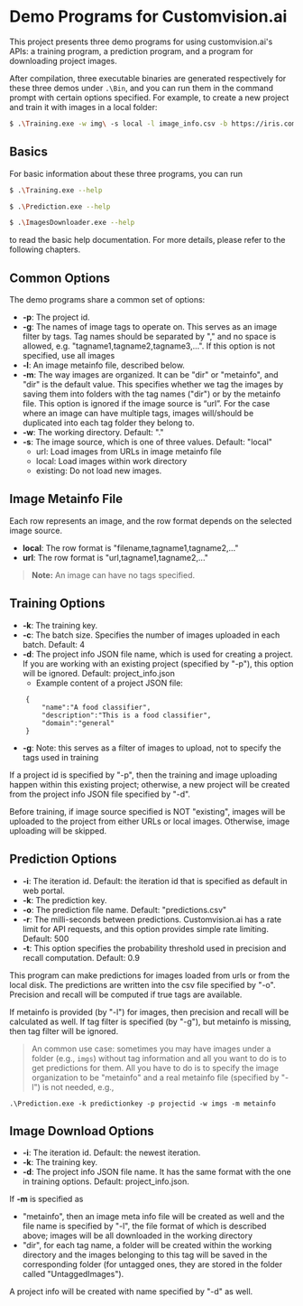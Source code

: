 # Demo Programs for Customvision.ai


This project presents three demo programs for using customvision.ai's APIs: a training program, a prediction program, and a program for downloading project images.

After compilation, three executable binaries are generated respectively for these three demos under `.\Bin`, and you can run them in the command prompt with certain options specified. For example, to create a new project and train it with images in a local folder:


```bash
$ .\Training.exe -w img\ -s local -l image_info.csv -b https://iris.com/training -d project_info.json -c 4 -k TrainingKey
```

## Basics

For basic information about these three programs, you can run

```bash
$ .\Training.exe --help
```

```bash
$ .\Prediction.exe --help
```

```bash
$ .\ImagesDownloader.exe --help
```

to read the basic help documentation. For more details, please refer to the following chapters.

## Common Options

The demo programs share a common set of options:

- **-p**: The project id.
- **-g**: The names of image tags to operate on. This serves as an image filter by tags. Tag names should be separated by "," and no space is allowed, e.g. "tagname1,tagname2,tagname3,...". If this option is not specified, use all images
- **-l**: An image metainfo file, described below.
- **-m**: The way images are organized. It can be "dir" or "metainfo", and "dir" is the default value. This specifies whether we tag the images by saving them into folders with the tag names ("dir") or by the metainfo file. This option is ignored if the image source is “url”. For the case where an image can have multiple tags, images will/should be duplicated into each tag folder they belong to.
- **-w**: The working directory. Default: ".\"
- **-s**: The image source, which is one of three values. Default: "local" 
	- url: Load images from URLs in image metainfo file
	- local: Load images within work directory
	- existing: Do not load new images.

## Image Metainfo File
Each row represents an image, and the row format depends on the selected image source.
- **local**: The row format is "filename,tagname1,tagname2,..."
- **url**: The row format is "url,tagname1,tagname2,..."

>**Note:**
>An image can have no tags specified.

## Training Options
- **-k**: The training key.
- **-c**: The batch size. Specifies the number of images uploaded in each batch. Default: 4
- **-d**: The project info JSON file name, which is used for creating a project. If you are working with an existing project (specified by "-p"), this option will be ignored. Default: project_info.json
	- Example content of a project JSON file:
```
	{
		"name":"A food classifier",
		"description":"This is a food classifier",
		"domain":"general"
	}
```
- **-g**: Note: this serves as a filter of images to upload, not to specify the tags used in training

If a project id is specified by "-p", then the training and image uploading happen within this existing project; otherwise, a new project will be created from the project info JSON file specified by "-d".

Before training, if image source specified is NOT "existing", images will be uploaded to the project from either URLs or local images. Otherwise, image uploading will be skipped.

## Prediction Options
- **-i**: The iteration id. Default: the iteration id that is specified as default in web portal.
- **-k**: The prediction key.
- **-o**: The prediction file name. Default: "predictions.csv"
- **-r**: The milli-seconds between predictions. Customvision.ai has a rate limit for API requests, and this option provides simple rate limiting. Default: 500
- **-t**: This option specifies the probability threshold used in precision and recall computation. Default: 0.9

This program can make predictions for images loaded from urls or from the local disk. The predictions are written into the csv file specified by "-o". Precision and recall will be computed if true tags are available.

If metainfo is provided (by "-l") for images, then precision and recall will be calculated as well. If tag filter is specified (by "-g"), but metainfo is missing, then tag filter will be ignored.

> An common use case: sometimes you may have images under a folder (e.g., `imgs`) without tag information and all you want to do is to get predictions for them. All you have to do is to specify the image organization to be "metainfo" and a real metainfo file (specified by "-l") is not needed, e.g.,
```{base}
.\Prediction.exe -k predictionkey -p projectid -w imgs -m metainfo
```

## Image Download Options
- **-i**: The iteration id. Default: the newest iteration.
- **-k**: The training key.
- **-d**: The project info JSON file name. It has the same format with the one in training options. Default: project_info.json.

If **-m** is specified as 
- "metainfo", then an image meta info file will be created as well and the file name is specified by "-l", the file format of which is described above; images will be all downloaded in the working directory
- "dir", for each tag name, a folder will be created within the working directory and the images belonging to this tag will be saved in the corresponding folder (for untagged ones, they are stored in the folder called "UntaggedImages").

A project info will be created with name specified by "-d" as well.